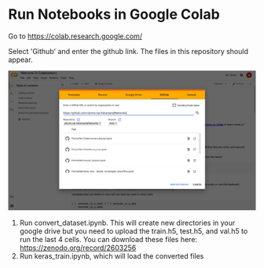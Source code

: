 # Run Notebooks in Google Colab

Go to https://colab.research.google.com/

Select 'Github' and enter the github link. The files in this repository should appear.

![colab](colab.png)

1. Run convert_dataset.ipynb. This will create new directories in your google drive but you need to upload the train.h5, test.h5, and val.h5 to run the last 4 cells. You can download these files here: https://zenodo.org/record/2603256
2. Run keras_train.ipynb, which will load the converted files

